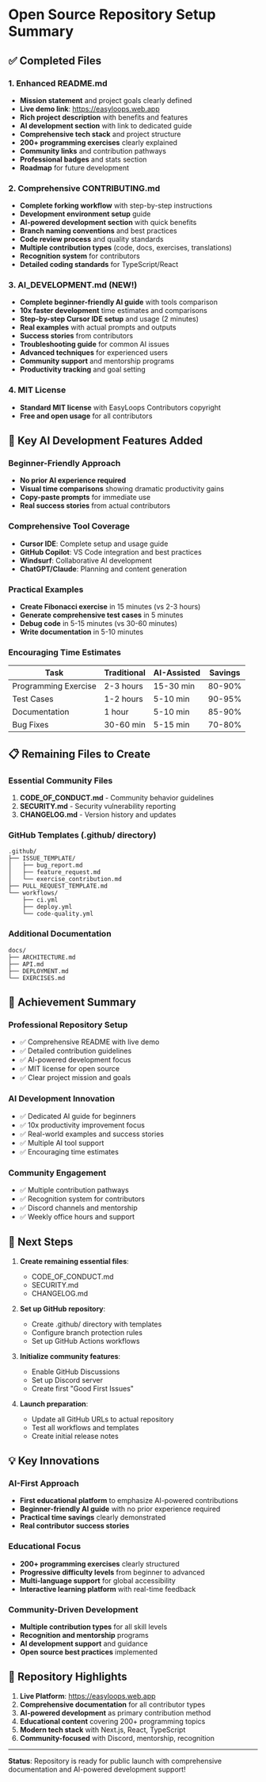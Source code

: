 # Open Source Repository Setup Summary

## ✅ Completed Files

### 1. Enhanced README.md
- **Mission statement** and project goals clearly defined
- **Live demo link**: https://easyloops.web.app
- **Rich project description** with benefits and features
- **AI development section** with link to dedicated guide
- **Comprehensive tech stack** and project structure
- **200+ programming exercises** clearly explained
- **Community links** and contribution pathways
- **Professional badges** and stats section
- **Roadmap** for future development

### 2. Comprehensive CONTRIBUTING.md
- **Complete forking workflow** with step-by-step instructions
- **Development environment setup** guide
- **AI-powered development section** with quick benefits
- **Branch naming conventions** and best practices
- **Code review process** and quality standards
- **Multiple contribution types** (code, docs, exercises, translations)
- **Recognition system** for contributors
- **Detailed coding standards** for TypeScript/React

### 3. AI_DEVELOPMENT.md (NEW!)
- **Complete beginner-friendly AI guide** with tools comparison
- **10x faster development** time estimates and comparisons
- **Step-by-step Cursor IDE setup** and usage (2 minutes)
- **Real examples** with actual prompts and outputs
- **Success stories** from contributors
- **Troubleshooting guide** for common AI issues
- **Advanced techniques** for experienced users
- **Community support** and mentorship programs
- **Productivity tracking** and goal setting

### 4. MIT License
- **Standard MIT license** with EasyLoops Contributors copyright
- **Free and open usage** for all contributors

## 🚀 Key AI Development Features Added

### Beginner-Friendly Approach
- **No prior AI experience required**
- **Visual time comparisons** showing dramatic productivity gains
- **Copy-paste prompts** for immediate use
- **Real success stories** from actual contributors

### Comprehensive Tool Coverage
- **Cursor IDE**: Complete setup and usage guide
- **GitHub Copilot**: VS Code integration and best practices
- **Windsurf**: Collaborative AI development
- **ChatGPT/Claude**: Planning and content generation

### Practical Examples
- **Create Fibonacci exercise** in 15 minutes (vs 2-3 hours)
- **Generate comprehensive test cases** in 5 minutes
- **Debug code** in 5-15 minutes (vs 30-60 minutes)
- **Write documentation** in 5-10 minutes

### Encouraging Time Estimates
| Task | Traditional | AI-Assisted | Savings |
|------|-------------|-------------|---------|
| Programming Exercise | 2-3 hours | 15-30 min | 80-90% |
| Test Cases | 1-2 hours | 5-10 min | 90-95% |
| Documentation | 1 hour | 5-10 min | 85-90% |
| Bug Fixes | 30-60 min | 5-15 min | 70-80% |

## 📋 Remaining Files to Create

### Essential Community Files
1. **CODE_OF_CONDUCT.md** - Community behavior guidelines
2. **SECURITY.md** - Security vulnerability reporting
3. **CHANGELOG.md** - Version history and updates

### GitHub Templates (.github/ directory)
```
.github/
├── ISSUE_TEMPLATE/
│   ├── bug_report.md
│   ├── feature_request.md
│   └── exercise_contribution.md
├── PULL_REQUEST_TEMPLATE.md
└── workflows/
    ├── ci.yml
    ├── deploy.yml
    └── code-quality.yml
```

### Additional Documentation
```
docs/
├── ARCHITECTURE.md
├── API.md
├── DEPLOYMENT.md
└── EXERCISES.md
```

## 🎯 Achievement Summary

### Professional Repository Setup
- ✅ Comprehensive README with live demo
- ✅ Detailed contribution guidelines
- ✅ AI-powered development focus
- ✅ MIT license for open source
- ✅ Clear project mission and goals

### AI Development Innovation
- ✅ Dedicated AI guide for beginners
- ✅ 10x productivity improvement focus
- ✅ Real-world examples and success stories
- ✅ Multiple AI tool support
- ✅ Encouraging time estimates

### Community Engagement
- ✅ Multiple contribution pathways
- ✅ Recognition system for contributors
- ✅ Discord channels and mentorship
- ✅ Weekly office hours and support

## 🚀 Next Steps

1. **Create remaining essential files**:
   - CODE_OF_CONDUCT.md
   - SECURITY.md
   - CHANGELOG.md

2. **Set up GitHub repository**:
   - Create .github/ directory with templates
   - Configure branch protection rules
   - Set up GitHub Actions workflows

3. **Initialize community features**:
   - Enable GitHub Discussions
   - Set up Discord server
   - Create first "Good First Issues"

4. **Launch preparation**:
   - Update all GitHub URLs to actual repository
   - Test all workflows and templates
   - Create initial release notes

## 💡 Key Innovations

### AI-First Approach
- **First educational platform** to emphasize AI-powered contributions
- **Beginner-friendly AI guide** with no prior experience required
- **Practical time savings** clearly demonstrated
- **Real contributor success stories**

### Educational Focus
- **200+ programming exercises** clearly structured
- **Progressive difficulty levels** from beginner to advanced
- **Multi-language support** for global accessibility
- **Interactive learning platform** with real-time feedback

### Community-Driven Development
- **Multiple contribution types** for all skill levels
- **Recognition and mentorship** programs
- **AI development support** and guidance
- **Open source best practices** implemented

## 🌟 Repository Highlights

1. **Live Platform**: https://easyloops.web.app
2. **Comprehensive documentation** for all contributor types
3. **AI-powered development** as primary contribution method
4. **Educational content** covering 200+ programming topics
5. **Modern tech stack** with Next.js, React, TypeScript
6. **Community-focused** with Discord, mentorship, recognition

---

**Status**: Repository is ready for public launch with comprehensive documentation and AI-powered development support!